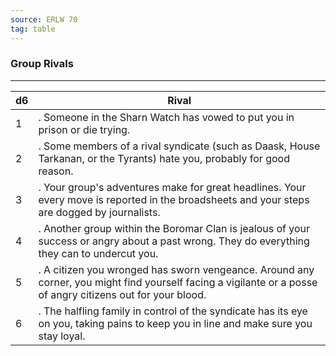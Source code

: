 ```yaml
---
source: ERLW 70
tag: table
---
```


### Group Rivals
---
|d6|Rival|
|----|------------|
|1|. Someone in the Sharn Watch has vowed to put you in prison or die trying.|
|2|. Some members of a rival syndicate (such as Daask, House Tarkanan, or the Tyrants) hate you, probably for good reason.|
|3|. Your group's adventures make for great headlines. Your every move is reported in the broadsheets and your steps are dogged by journalists.|
|4|. Another group within the Boromar Clan is jealous of your success or angry about a past wrong. They do everything they can to undercut you.|
|5|. A citizen you wronged has sworn vengeance. Around any corner, you might find yourself facing a vigilante or a posse of angry citizens out for your blood.|
|6|. The halfling family in control of the syndicate has its eye on you, taking pains to keep you in line and make sure you stay loyal.|
